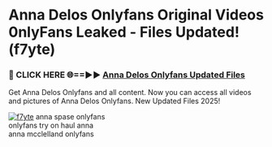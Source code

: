 # Anna Delos Onlyfans Original Videos 0nlyFans Leaked - Files Updated! (f7yte)

<h3>🔴 CLICK HERE 🌐==►► <a href="https://tinyurl.com/4seja8ks" rel="nofollow">Anna Delos Onlyfans Updated Files</a></h3>

Get Anna Delos Onlyfans and all content. Now you can access all videos and pictures of Anna Delos Onlyfans. New Updated Files 2025!

[![f7yte](https://i.imgur.com/EWjZXRe.gif)](https://tinyurl.com/4seja8ks)
anna spase onlyfans<br>
onlyfans try on haul anna<br>
anna mcclelland onlyfans